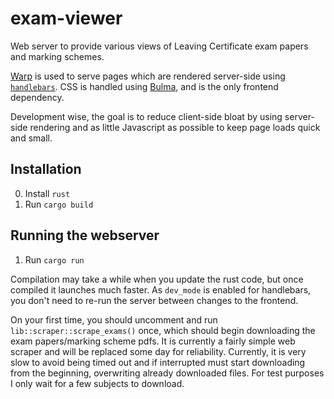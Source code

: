 # exam-viewer

Web server to provide various views of Leaving Certificate exam papers and marking schemes.

[Warp](https://github.com/seanmonstar/warp) is used to serve pages which are rendered server-side using [`handlebars`](https://github.com/sunng87/handlebars-rust).
CSS is handled using [Bulma](https://bulma.io), and is the only frontend dependency.

Development wise, the goal is to reduce client-side bloat by using server-side rendering and as little Javascript as possible to keep page loads quick and small.

## Installation
0. Install `rust`
1. Run `cargo build`

## Running the webserver
1. Run `cargo run`

Compilation may take a while when you update the rust code, but once compiled it launches much faster. As `dev_mode` is enabled for handlebars, you don't need to re-run the server between changes to the frontend.

On your first time, you should uncomment and run `lib::scraper::scrape_exams()` once, which should begin downloading the exam papers/marking scheme pdfs.
It is currently a fairly simple web scraper and will be replaced some day for reliability.
Currently, it is very slow to avoid being timed out and if interrupted must start downloading from the beginning, overwriting already downloaded files.
For test purposes I only wait for a few subjects to download.